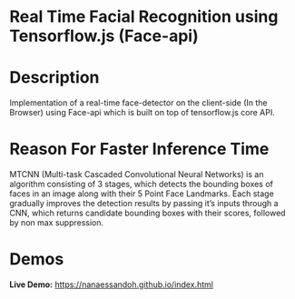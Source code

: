 # Real Time Facial Recognition using Tensorflow.js (Face-api)

# Description
Implementation of a real-time face-detector on the client-side (In the Browser) using Face-api which is built on top of tensorflow.js core API.

# Reason For Faster Inference Time
MTCNN (Multi-task Cascaded Convolutional Neural Networks) is an algorithm consisting of 3 stages, which detects the bounding boxes of faces in an image along with their 5 Point Face Landmarks. Each stage gradually improves the detection results by passing it’s inputs through a CNN, which returns candidate bounding boxes with their scores, followed by non max suppression.

# Demos

**Live Demo:** 
https://nanaessandoh.github.io/index.html


